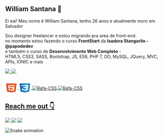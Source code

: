 ## William Santana :rocket:

 Ei eai! Meu nome é William Santana, tenho 26 anos e atualmente moro em Salvador

Sou designer freelancer e estou migrando pra area de front-end. <br>
no momento estou fazendo o curso
**FrontStart** da **Isadora Stangarlin - @papodedev** <br>
e também o curso de **Desenvolvimento Web Completo** - <br> HTML5, CSS3, SASS, Bootstrap, JS, ES6, PHP 7, OO, MySQL, JQuery, MVC, APIs, IONIC e mais


<div>
  <a href="https://github.com/william-sant">
  <img height="150em" src="https://github-readme-stats.vercel.app/api?username=william-sant&show_icons=true&theme=dark&include_all_commits=true&count_private=true"/>
  <img height="150em" src="https://github-readme-stats.vercel.app/api/top-langs/?username=william-sant&layout=compact&langs_count=16&theme=dark"/>
<div>
  
##
  </div>
  <img align="center" alt="Rafa-HTML" height="30" width="40" src="https://raw.githubusercontent.com/devicons/devicon/master/icons/html5/html5-original.svg">
  <img align="center" alt="Rafa-CSS" height="30" width="40" src="https://raw.githubusercontent.com/devicons/devicon/master/icons/css3/css3-original.svg">
  <img align="center" alt="Rafa-CSS" height="30" width="40" src="https://cdn.jsdelivr.net/gh/devicons/devicon/icons/javascript/javascript-original.svg">
  <img align="center" alt="Rafa-CSS" height="30" width="40" src="https://cdn.jsdelivr.net/gh/devicons/devicon/icons/vuejs/vuejs-original.svg">
   
   

##
  
  ## Reach me out :point_down: 
<div>
  <a href="https://www.instagram.com/_william.sant" target="_blank"><img src="https://img.shields.io/badge/-Instagram-%23E4405F?style=for-the-badge&logo=instagram&logoColor=white" target="_blank"></a>
  <a href = "mailto:williamsantana181@gmail.com"><img src="https://img.shields.io/badge/Gmail-D14836?style=for-the-badge&logo=gmail&logoColor=white" target="_blank"></a>
  <a href="https://www.linkedin.com/in/williamssantana/" target="_blank"><img src="https://img.shields.io/badge/-LinkedIn-%230077B5?style=for-the-badge&logo=linkedin&logoColor=white" target="_blank"></a> 
 
  ![Snake animation](https://github.com/william-sant/william-sant/blob/output/github-contribution-grid-snake.svg)
